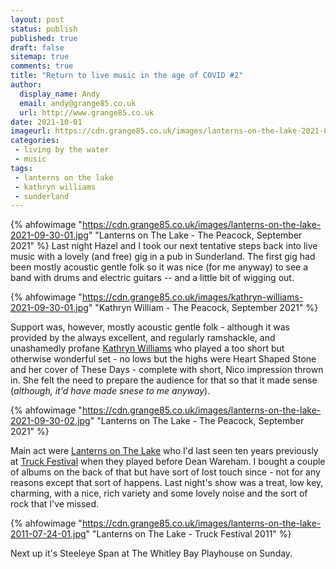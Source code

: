 ```yaml
---
layout: post
status: publish
published: true 
draft: false
sitemap: true
comments: true
title: "Return to live music in the age of COVID #2"
author:
  display_name: Andy
  email: andy@grange85.co.uk
  url: http://www.grange85.co.uk
date: 2021-10-01
imageurl: https://cdn.grange85.co.uk/images/lanterns-on-the-lake-2021-09-30-01.jpg
categories:
 - living by the water
 - music
tags:
 - lanterns on the lake
 - kathryn williams
 - sunderland
---
```

{% ahfowimage "https://cdn.grange85.co.uk/images/lanterns-on-the-lake-2021-09-30-01.jpg" "Lanterns on The Lake - The Peacock, September 2021" %}
Last night Hazel and I took our next tentative steps back into live music with a lovely (and free) gig in a pub in Sunderland. The first gig had been mostly acoustic gentle folk so it was nice (for me anyway) to see a band with drums and electric guitars -- and a little bit of wigging out.

{% ahfowimage "https://cdn.grange85.co.uk/images/kathryn-williams-2021-09-30-01.jpg" "Kathryn William - The Peacock, September 2021" %}

Support was, however, mostly acoustic gentle folk - although it was provided by the always excellent, and regularly ramshackle, and unashamedly profane [Kathryn Williams](https://www.kathrynwilliams.co.uk/) who played a too short but otherwise wonderful set - no lows but the highs were Heart Shaped Stone and her cover of These Days - complete with short, Nico impression thrown in. She felt the need to prepare the audience for that so that it made sense (_although, it'd have made snese to me anyway_).

{% ahfowimage "https://cdn.grange85.co.uk/images/lanterns-on-the-lake-2021-09-30-02.jpg" "Lanterns on The Lake - The Peacock, September 2021" %}

Main act were [Lanterns on The Lake](https://www.lanternsonthelake.com/news) who I'd last seen ten years previously at [Truck Festival](https://www.flickr.com/photos/grange85/albums/72157627148400125) when they played before Dean Wareham. I bought a couple of albums on the back of that but have sort of lost touch since - not for any reasons except that sort of happens. Last night's show was a treat, low key, charming, with a nice, rich variety and some lovely noise and the sort of rock that I've missed.

{% ahfowimage "https://cdn.grange85.co.uk/images/lanterns-on-the-lake-2011-07-24-01.jpg" "Lanterns on The Lake - Truck Festival 2011" %}

Next up it's Steeleye Span at The Whitley Bay Playhouse on Sunday.
